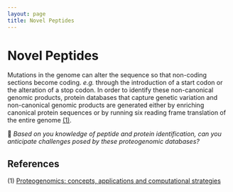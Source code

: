 ```yaml
---
layout: page
title: Novel Peptides
---
```


# Novel Peptides

Mutations in the genome can alter the sequence so that non-coding sections become coding. _e.g._ through the introduction of a start codon or the alteration of a stop codon. In order to identify these non-canonical genomic products, protein databases that capture genetic variation and non-canonical genomic products are generated either by enriching canonical protein sequences or by running six reading frame translation of the entire genome [(1)](#references). 

:speech_balloon: _Based on you knowledge of peptide and protein identification, can you anticipate challenges posed by these proteogenomic databases?_


## References

(1) [Proteogenomics: concepts, applications and computational strategies](https://www.ncbi.nlm.nih.gov/pubmed/25357241)

